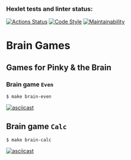 ### Hexlet tests and linter status:
[![Actions Status](https://github.com/Uunnamed/php-project-lvl1/workflows/hexlet-check/badge.svg)](https://github.com/Uunnamed/php-project-lvl1/actions)
[![Code Style](https://github.com/Uunnamed/php-project-lvl1/actions/workflows/linter-check.yml/badge.svg)](https://github.com/Uunnamed/php-project-lvl1/actions/workflows/linter-check≈.yml)
[![Maintainability](https://api.codeclimate.com/v1/badges/abf82eb499336478519d/maintainability)](https://codeclimate.com/github/Uunnamed/php-project-lvl1/maintainability)
# Brain Games

## Games for Pinky & the Brain

### Brain game `Even`
```
$ make brain-even
```

[![asciicast](https://asciinema.org/a/IT4ct3lSnD0pj5qQ4DVuHLch0.png)](https://asciinema.org/a/IT4ct3lSnD0pj5qQ4DVuHLch0)


## Brain game `Calc`
```
$ make brain-calc
```

[![asciicast](https://asciinema.org/a/Ox1s5l84VjkVPtlrTEvWvM4py.svg)](https://asciinema.org/a/Ox1s5l84VjkVPtlrTEvWvM4py)
